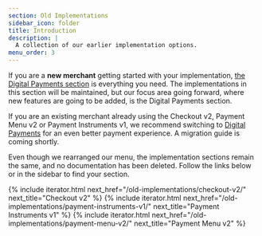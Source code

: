 ```yaml
---
section: Old Implementations
sidebar_icon: folder
title: Introduction
description: |
  A collection of our earlier implementation options.
menu_order: 3
---
```


If you are a **new merchant** getting started with your implementation,
[the Digital Payments section][payments-only] is everything you need. The
implementations in this section will be maintained, but our focus area going
forward, where new features are going to be added, is the Digital Payments
section.

If you are an existing merchant already using the Checkout v2, Payment Menu v2
or Payment Instruments v1, we recommend switching to
[Digital Payments][payments-only] for an even better payment experience. A
migration guide is coming shortly.

Even though we rearranged our menu, the implementation sections remain the same,
and no documentation has been deleted. Follow the links below or in the sidebar
to find your section.

{% include iterator.html next_href="/old-implementations/checkout-v2/"
                         next_title="Checkout v2" %}
{% include iterator.html next_href="/old-implementations/payment-instruments-v1/"
                         next_title="Payment Instruments v1" %}
{% include iterator.html next_href="/old-implementations/payment-menu-v2/"
                         next_title="Payment Menu v2" %}

[payments-only]: /digital-payments
